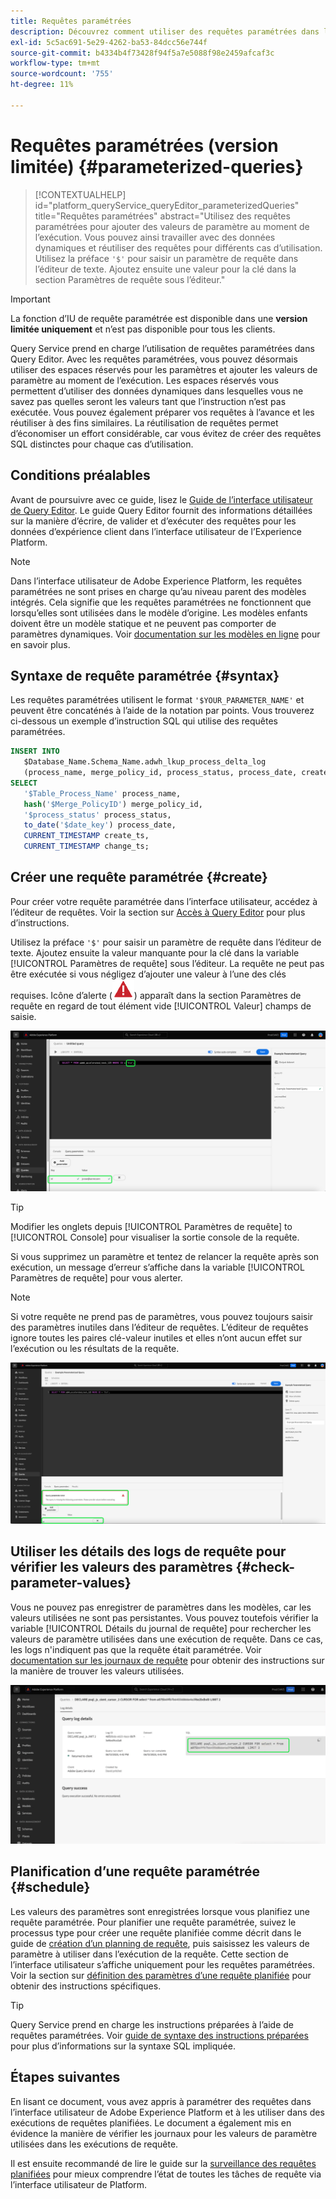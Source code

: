 ```yaml
---
title: Requêtes paramétrées
description: Découvrez comment utiliser des requêtes paramétrées dans l’interface utilisateur de Adobe Experience Platform.
exl-id: 5c5ac691-5e29-4262-ba53-84dcc56e744f
source-git-commit: b4334b4f73428f94f5a7e5088f98e2459afcaf3c
workflow-type: tm+mt
source-wordcount: '755'
ht-degree: 11%

---
```


# Requêtes paramétrées (version limitée) {#parameterized-queries}

>[!CONTEXTUALHELP]
>id="platform_queryService_queryEditor_parameterizedQueries"
>title="Requêtes paramétrées"
>abstract="Utilisez des requêtes paramétrées pour ajouter des valeurs de paramètre au moment de l’exécution. Vous pouvez ainsi travailler avec des données dynamiques et réutiliser des requêtes pour différents cas d’utilisation. Utilisez la préface `'$'` pour saisir un paramètre de requête dans l’éditeur de texte. Ajoutez ensuite une valeur pour la clé dans la section Paramètres de requête sous l’éditeur."

>[!IMPORTANT]
>
>La fonction d’IU de requête paramétrée est disponible dans une **version limitée uniquement** et n’est pas disponible pour tous les clients.

Query Service prend en charge l’utilisation de requêtes paramétrées dans Query Editor. Avec les requêtes paramétrées, vous pouvez désormais utiliser des espaces réservés pour les paramètres et ajouter les valeurs de paramètre au moment de l’exécution. Les espaces réservés vous permettent d’utiliser des données dynamiques dans lesquelles vous ne savez pas quelles seront les valeurs tant que l’instruction n’est pas exécutée. Vous pouvez également préparer vos requêtes à l’avance et les réutiliser à des fins similaires. La réutilisation de requêtes permet d’économiser un effort considérable, car vous évitez de créer des requêtes SQL distinctes pour chaque cas d’utilisation.

## Conditions préalables

Avant de poursuivre avec ce guide, lisez le [Guide de l’interface utilisateur de Query Editor](./user-guide.md). Le guide Query Editor fournit des informations détaillées sur la manière d’écrire, de valider et d’exécuter des requêtes pour les données d’expérience client dans l’interface utilisateur de l’Experience Platform.

>[!NOTE]
>
>Dans l’interface utilisateur de Adobe Experience Platform, les requêtes paramétrées ne sont prises en charge qu’au niveau parent des modèles intégrés. Cela signifie que les requêtes paramétrées ne fonctionnent que lorsqu’elles sont utilisées dans le modèle d’origine. Les modèles enfants doivent être un modèle statique et ne peuvent pas comporter de paramètres dynamiques. Voir [documentation sur les modèles en ligne](../essential-concepts/inline-templates.md) pour en savoir plus.

## Syntaxe de requête paramétrée {#syntax}

Les requêtes paramétrées utilisent le format `'$YOUR_PARAMETER_NAME'` et peuvent être concaténés à l’aide de la notation par points. Vous trouverez ci-dessous un exemple d’instruction SQL qui utilise des requêtes paramétrées.

```sql
INSERT INTO
   $Database_Name.Schema_Name.adwh_lkup_process_delta_log
   (process_name, merge_policy_id, process_status, process_date, create_ts, change_ts)
SELECT
   '$Table_Process_Name' process_name,
   hash('$Merge_PolicyID') merge_policy_id,
   '$process_status' process_status,
   to_date('$date_key') process_date,
   CURRENT_TIMESTAMP create_ts,
   CURRENT_TIMESTAMP change_ts;
```

## Créer une requête paramétrée {#create}

Pour créer votre requête paramétrée dans l’interface utilisateur, accédez à l’éditeur de requêtes. Voir la section sur [Accès à Query Editor](./user-guide.md#accessing-query-editor) pour plus d’instructions.

Utilisez la préface `'$'` pour saisir un paramètre de requête dans l’éditeur de texte. Ajoutez ensuite la valeur manquante pour la clé dans la variable [!UICONTROL Paramètres de requête] sous l’éditeur. La requête ne peut pas être exécutée si vous négligez d’ajouter une valeur à l’une des clés requises. Icône d’alerte (![Icône d’alerte.](../images/ui/parameterized-queries/alert-icon.png)) apparaît dans la section Paramètres de requête en regard de tout élément vide [!UICONTROL Valeur] champs de saisie.

![L’éditeur de requêtes avec une requête paramétrée est mis en surbrillance et la section Paramètres de requête est mise en surbrillance.](../images/ui/parameterized-queries/parameterized-query.png)

>[!TIP]
>
>Modifier les onglets depuis [!UICONTROL Paramètres de requête] to [!UICONTROL Console] pour visualiser la sortie console de la requête.

Si vous supprimez un paramètre et tentez de relancer la requête après son exécution, un message d’erreur s’affiche dans la variable [!UICONTROL Paramètres de requête] pour vous alerter.

>[!NOTE]
>
>Si votre requête ne prend pas de paramètres, vous pouvez toujours saisir des paramètres inutiles dans l’éditeur de requêtes. L’éditeur de requêtes ignore toutes les paires clé-valeur inutiles et elles n’ont aucun effet sur l’exécution ou les résultats de la requête.

![L’éditeur de requêtes avec un champ de valeur vide et l’erreur des paramètres de requête mise en surbrillance.](../images/ui/parameterized-queries/query-parameter-error.png)

## Utiliser les détails des logs de requête pour vérifier les valeurs des paramètres {#check-parameter-values}

Vous ne pouvez pas enregistrer de paramètres dans les modèles, car les valeurs utilisées ne sont pas persistantes. Vous pouvez toutefois vérifier la variable [!UICONTROL Détails du journal de requête] pour rechercher les valeurs de paramètre utilisées dans une exécution de requête. Dans ce cas, les logs n&#39;indiquent pas que la requête était paramétrée. Voir [documentation sur les journaux de requête](./query-logs.md) pour obtenir des instructions sur la manière de trouver les valeurs utilisées.

![La vue des logs de requête avec le SQL d’une requête paramétrée mise en surbrillance dans la section détails.](../images/ui/parameterized-queries/parameterized-query-logs.png)

<!-- improve screenshot above ^ I am waiting for a scheduled run to complete -->

## Planification d’une requête paramétrée {#schedule}

Les valeurs des paramètres sont enregistrées lorsque vous planifiez une requête paramétrée. Pour planifier une requête paramétrée, suivez le processus type pour créer une requête planifiée comme décrit dans le guide de [création d’un planning de requête](./query-schedules.md#create-schedule), puis saisissez les valeurs de paramètre à utiliser dans l’exécution de la requête. Cette section de l’interface utilisateur s’affiche uniquement pour les requêtes paramétrées. Voir la section sur [définition des paramètres d’une requête planifiée](./query-schedules.md#set-parameters) pour obtenir des instructions spécifiques.

>[!TIP]
>
>Query Service prend en charge les instructions préparées à l’aide de requêtes paramétrées. Voir [guide de syntaxe des instructions préparées](../sql/prepared-statements.md) pour plus d’informations sur la syntaxe SQL impliquée.

## Étapes suivantes

En lisant ce document, vous avez appris à paramétrer des requêtes dans l’interface utilisateur de Adobe Experience Platform et à les utiliser dans des exécutions de requêtes planifiées. Le document a également mis en évidence la manière de vérifier les journaux pour les valeurs de paramètre utilisées dans les exécutions de requête.

Il est ensuite recommandé de lire le guide sur la [surveillance des requêtes planifiées](./monitor-queries.md) pour mieux comprendre l’état de toutes les tâches de requête via l’interface utilisateur de Platform.
